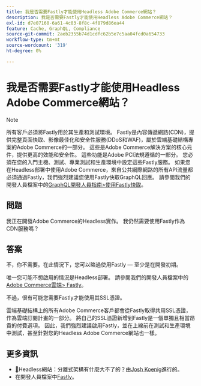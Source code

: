 ```yaml
---
title: 我是否需要Fastly才能使用Headless Adobe Commerce網站？
description: 我是否需要Fastly才能使用Headless Adobe Commerce網站？
exl-id: d7e07160-6a61-4c03-8f8c-4f879d86ea44
feature: Cache, GraphQL, Compliance
source-git-commit: 2aeb2355b74d1cdfc62b5e7c5aa04fcd0a654733
workflow-type: tm+mt
source-wordcount: '319'
ht-degree: 0%

---
```


# 我是否需要Fastly才能使用Headless Adobe Commerce網站？

>[!NOTE]
>
>所有客戶必須將Fastly用於其生產和測試環境。 Fastly是內容傳遞網路(CDN)，提供完整頁面快取、影像最佳化和安全性服務(DDoS和WAF)，屬於雲端基礎結構專案的Adobe Commerce的一部分。 這些是Adobe Commerce解決方案的核心元件，提供更高的效能和安全性。 這些功能是Adobe PCI法規遵循的一部分。 您必須在您的入門主機、測試、專業測試和生產環境中設定這些Fastly服務。 如果您在Headless部署中使用Adobe Commerce，來自公共網際網路的所有API流量都必須通過Fastly，我們強烈建議您使用Fastly快取GraphQL回應。 請參閱我們的開發人員檔案中的[GraphQL開發人員指南>使用Fastly快取](https://developer.adobe.com/commerce/webapi/graphql/usage/caching/#caching-with-fastly)。

## **問題**

我正在開發Adobe Commerce的Headless實作。 我仍然需要使用Fastly作為CDN服務嗎？

## **答案**

不，你不需要。在此情況下，您可以略過使用Fastly — 至少是在開發初期。

唯一您可能不想啟用的情況是Headless部署。
請參閱我們的開發人員檔案中的[Adobe Commerce雲端> Fastly](https://experienceleague.adobe.com/en/docs/commerce-cloud-service/user-guide/cdn/fastly)。

不過，很有可能您需要Fastly才能使用其SSL憑證。

雲端基礎結構上的所有Adobe Commerce客戶都會從Fastly取得共用SSL憑證，作為雲端訂閱計畫的一部分。 將自己的SSL憑證新增到Fastly是一個單獨且相當昂貴的付費選項。 因此，我們強烈建議啟用Fastly，並在上線前在測試和生產環境中測試，甚至針對您的Headless Adobe Commerce網站也一樣。

## 更多資訊

* [&#128279;](https://pantheon.io/blog/headless-websites-whats-big-deal-decoupled-architecture)Headless網站：分離式架構有什麼大不了的？由[Josh Koenig](https://pantheon.io/team/josh-koenig)進行的。
* 在開發人員檔案中[Fastly](https://experienceleague.adobe.com/en/docs/commerce-cloud-service/user-guide/cdn/fastly)。
